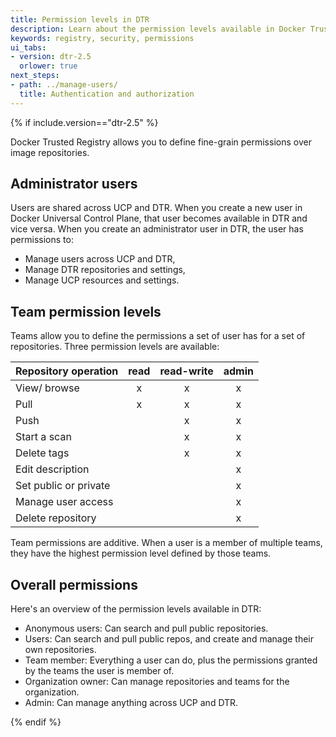 ```yaml
---
title: Permission levels in DTR
description: Learn about the permission levels available in Docker Trusted Registry.
keywords: registry, security, permissions
ui_tabs:
- version: dtr-2.5
  orlower: true
next_steps:
- path: ../manage-users/
  title: Authentication and authorization
---
```


{% if include.version=="dtr-2.5" %}

Docker Trusted Registry allows you to define fine-grain permissions over image
repositories.

## Administrator users

Users are shared across UCP and DTR. When you create a new user in Docker
Universal Control Plane, that user becomes available in DTR and vice versa.
When you create an administrator user in DTR, the user has permissions to:

* Manage users across UCP and DTR,
* Manage DTR repositories and settings,
* Manage UCP resources and settings.

## Team permission levels

Teams allow you to define the permissions a set of user has for a set of
repositories. Three permission levels are available:

| Repository operation  | read | read-write | admin |
|:----------------------|:----:|:----------:|:-----:|
| View/ browse          |  x   |     x      |   x   |
| Pull                  |  x   |     x      |   x   |
| Push                  |      |     x      |   x   |
| Start a scan          |      |     x      |   x   |
| Delete tags           |      |     x      |   x   |
| Edit description      |      |            |   x   |
| Set public or private |      |            |   x   |
| Manage user access    |      |            |   x   |
| Delete repository     |      |            |   x   |

Team permissions are additive. When a user is a member of multiple teams, they
have the highest permission level defined by those teams.

## Overall permissions

Here's an overview of the permission levels available in DTR:

* Anonymous users: Can search and pull public repositories.
* Users: Can search and pull public repos, and create and manage their own repositories.
* Team member: Everything a user can do, plus the permissions granted by the teams the user is member of.
* Organization owner: Can manage repositories and teams for the organization.
* Admin: Can manage anything across UCP and DTR.

{% endif %}

